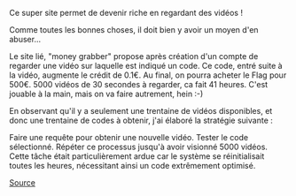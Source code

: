 Ce super site permet de devenir riche en regardant des vidéos !

Comme toutes les bonnes choses, il doit bien y avoir un moyen d'en abuser...

Le site lié, "money grabber" propose après création d'un compte de regarder une vidéo sur laquelle est indiqué un code. Ce code, entré suite à la vidéo, augmente le crédit de 0.1€. Au final, on pourra acheter le Flag pour 500€.
5000 vidéos de 30 secondes à regarder, ca fait 41 heures. C'est jouable à la main, mais on va faire autrement, hein :-)

En observant qu'il y a seulement une trentaine de vidéos disponibles, et donc une trentaine de codes à obtenir, j'ai élaboré la stratégie suivante :

Faire une requête pour obtenir une nouvelle vidéo.
Tester le code sélectionné.
Répéter ce processus jusqu'à avoir visionné 5000 vidéos.
Cette tâche était particulièrement ardue car le système se réinitialisait toutes les heures, nécessitant ainsi un code extrêmement optimisé.

[Source](https://github.com/VUIBERTAlexis/CTF-Writeups/blob/main/DGHack_2024_writeups/Infinite%20Money%20/script.py)
